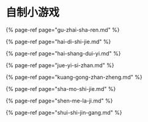 # 自制小游戏

{% page-ref page="gu-zhai-sha-ren.md" %}

{% page-ref page="hai-di-shi-jie.md" %}

{% page-ref page="hai-shang-dui-yi.md" %}

{% page-ref page="jue-yi-si-zhan.md" %}

{% page-ref page="kuang-gong-zhan-zheng.md" %}

{% page-ref page="sha-mo-shi-jie.md" %}

{% page-ref page="shen-me-la-ji.md" %}

{% page-ref page="shui-shi-jin-gang.md" %}

